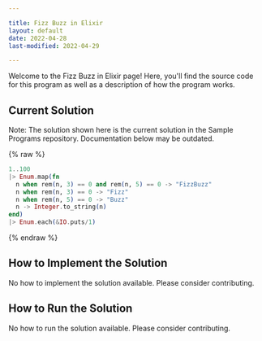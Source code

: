 ```yaml
---

title: Fizz Buzz in Elixir
layout: default
date: 2022-04-28
last-modified: 2022-04-29

---
```


Welcome to the Fizz Buzz in Elixir page! Here, you'll find the source code for this program as well as a description of how the program works.

## Current Solution

Note: The solution shown here is the current solution in the Sample Programs repository. Documentation below may be outdated.

{% raw %}

```Elixir
1..100
|> Enum.map(fn
  n when rem(n, 3) == 0 and rem(n, 5) == 0 -> "FizzBuzz"
  n when rem(n, 3) == 0 -> "Fizz"
  n when rem(n, 5) == 0 -> "Buzz"
  n -> Integer.to_string(n)
end)
|> Enum.each(&IO.puts/1)

```

{% endraw %}

## How to Implement the Solution

No how to implement the solution available. Please consider contributing.

## How to Run the Solution

No how to run the solution available. Please consider contributing.